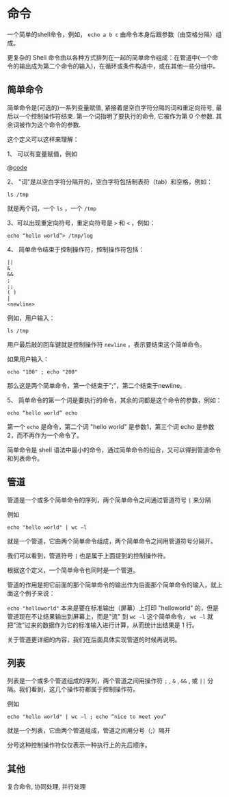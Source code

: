 # 命令

一个简单的shell命令，例如， `echo a b c`
由命令本身后跟参数（由空格分隔）组成。

更复杂的 Shell
命令由以各种方式排列在一起的简单命令组成：在管道中(一个命令的输出成为第二个命令的输入)，在循环或条件构造中，或在其他一些分组中。

## 简单命令

简单命令是(可选的)一系列变量赋值, 紧接着是空白字符分隔的词和重定向符号,
最后以一个控制操作符结束. 第一个词指明了要执行的命令, 它被作为第 0
个参数. 其余词被作为这个命令的参数.

这个定义可以这样来理解：

1、 可以有变量赋值，例如

@[code](./3_command/simple.sh)

2、 "词"是以空白字符分隔开的，空白字符包括制表符（tab）和空格，例如：

``` text
ls /tmp
```

就是两个词，一个 `ls` ，一个 `/tmp`

3、可以出现重定向符号，重定向符号是 `>` 和 `<` ，例如：

``` text
echo “hello world”> /tmp/log
```

4、 简单命令结束于控制操作符，控制操作符包括：

``` text
||  
&   
&&     
;   
;;  
( )   
|  
<newline>
```

例如，用户输入：

``` text
ls /tmp
```

用户最后敲的回车键就是控制操作符 `newline` ，表示要结束这个简单命令。

如果用户输入：

``` text
echo "100" ; echo "200"
```

那么这是两个简单命令，第一个结束于";"，第二个结束于newline。

5、 简单命令的第一个词是要执行的命令，其余的词都是这个命令的参数，例如：

``` text
echo “hello world” echo
```

第一个 `echo` 是命令，第二个词 \"hello world\" 是参数1，第三个词 echo
是参数2，而不再作为一个命令了。

简单命令是 shell
语法中最小的命令，通过简单命令的组合，又可以得到管道命令和列表命令。

## 管道

管道是一个或多个简单命令的序列，两个简单命令之间通过管道符号 `|` 来分隔

例如

``` text
echo "hello world" | wc –l
```

就是一个管道，它由两个简单命令组成，两个简单命令之间用管道符号分隔开。

我们可以看到，管道符号 `|` 也是属于上面提到的控制操作符。

根据这个定义，一个简单命令也同时是一个管道。

管道的作用是把它前面的那个简单命令的输出作为后面那个简单命令的输入，就上面这个例子来说：

`echo "helloworld"` 本来是要在标准输出（屏幕）上打印 \"helloworld\"
的，但是管道现在不让结果输出到屏幕上，而是"流" 到 `wc –l` 这个简单命令，
`wc –l` 就把"流"过来的数据作为它的标准输入进行计算，从而统计出结果是 1
行。

关于管道更详细的内容，我们在后面具体实现管道的时候再说明。

## 列表

列表是一个或多个管道组成的序列，两个管道之间用操作符 `;` , `&` , `&&` ,
或 `||` 分隔。我们看到，这几个操作符都属于控制操作符。

例如

``` text
echo "hello world" | wc –l ; echo “nice to meet you”
```

就是一个列表，它由两个管道组成，管道之间用分号（;）隔开

分号这种控制操作符仅仅表示一种执行上的先后顺序。

## 其他

复合命令, 协同处理, 并行处理

